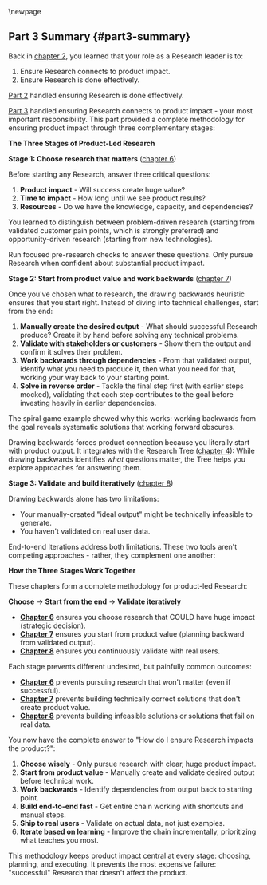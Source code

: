 \newpage
## Part 3 Summary {#part3-summary}

Back in [chapter 2](#research-and-development), you learned that your role as a Research leader is to:
1. Ensure Research connects to product impact.
2. Ensure Research is done effectively.

[Part 2](#part2-research-management-methods) handled ensuring Research is done effectively.

[Part 3](#part3-ensuring-product-impact) handled ensuring Research connects to product impact - your most important responsibility. This part provided a complete methodology for ensuring product impact through three complementary stages:

**The Three Stages of Product-Led Research**

**Stage 1: Choose research that matters** ([chapter 6](#how-to-choose-research-initiatives))

Before starting any Research, answer three critical questions:
1. **Product impact** - Will success create huge value?
2. **Time to impact** - How long until we see product results?
3. **Resources** - Do we have the knowledge, capacity, and dependencies?

You learned to distinguish between problem-driven research (starting from validated customer pain points, which is strongly preferred) and opportunity-driven research (starting from new technologies).

Run focused pre-research checks to answer these questions. Only pursue Research when confident about substantial product impact.

**Stage 2: Start from product value and work backwards** ([chapter 7](#drawing-backwards))

Once you've chosen what to research, the drawing backwards heuristic ensures that you start right. Instead of diving into technical challenges, start from the end:

1. **Manually create the desired output** - What should successful Research produce? Create it by hand before solving any technical problems.
2. **Validate with stakeholders or customers** - Show them the output and confirm it solves their problem.
3. **Work backwards through dependencies** - From that validated output, identify what you need to produce it, then what you need for that, working your way back to your starting point.
4. **Solve in reverse order** - Tackle the final step first (with earlier steps mocked), validating that each step contributes to the goal before investing heavily in earlier dependencies.

The spiral game example showed why this works: working backwards from the goal reveals systematic solutions that working forward obscures.

Drawing backwards forces product connection because you literally start with product output. It integrates with the Research Tree ([chapter 4]({#the-research-tree})): While drawing backwards identifies *what* questions matter, the Tree helps you explore approaches for answering them.

**Stage 3: Validate and build iteratively** ([chapter 8](#end-to-end))

Drawing backwards alone has two limitations:
- Your manually-created "ideal output" might be technically infeasible to generate.
- You haven't validated on real user data.

End-to-end Iterations address both limitations. These two tools aren't competing approaches - rather, they complement one another:

**How the Three Stages Work Together**

These chapters form a complete methodology for product-led Research:

**Choose** → **Start from the end** → **Validate iteratively**

- **[Chapter 6](#how-to-choose-research-initiatives)** ensures you choose research that COULD have huge impact (strategic decision).
- **[Chapter 7](#drawing-backwards)** ensures you start from product value (planning backward from validated output).
- **[Chapter 8](#end-to-end)** ensures you continuously validate with real users.

Each stage prevents different undesired, but painfully common outcomes:
- **[Chapter 6](#how-to-choose-research-initiatives)** prevents pursuing research that won't matter (even if successful).
- **[Chapter 7](#drawing-backwards)** prevents building technically correct solutions that don't create product value.
- **[Chapter 8](#end-to-end)** prevents building infeasible solutions or solutions that fail on real data.

You now have the complete answer to "How do I ensure Research impacts the product?":

1. **Choose wisely** - Only pursue research with clear, huge product impact.
2. **Start from product value** - Manually create and validate desired output before technical work.
3. **Work backwards** - Identify dependencies from output back to starting point.
4. **Build end-to-end fast** - Get entire chain working with shortcuts and manual steps.
5. **Ship to real users** - Validate on actual data, not just examples.
6. **Iterate based on learning** - Improve the chain incrementally, prioritizing what teaches you most.

This methodology keeps product impact central at every stage: choosing, planning, and executing. It prevents the most expensive failure: "successful" Research that doesn't affect the product.
